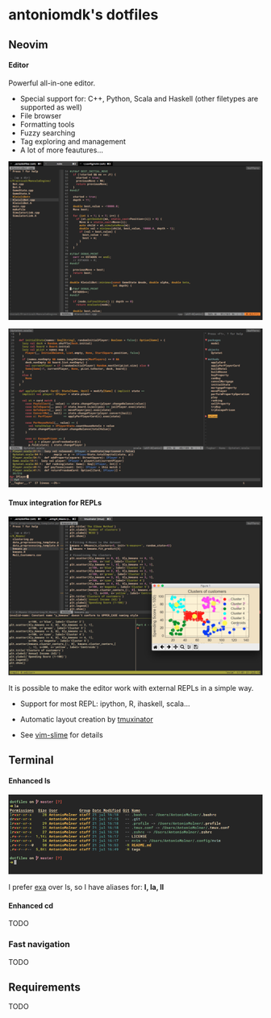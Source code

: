 # antoniomdk's dotfiles

## Neovim

#### Editor

Powerful all-in-one editor.

* Special support for: C++, Python, Scala and Haskell (other filetypes are supported as well)
* File browser
* Formatting tools
* Fuzzy searching
* Tag exploring and management
* A lot of more feautures...

![vim1](assets/screenshot_vim1.png)

![vim1](assets/screenshot_vim3.png)

#### Tmux integration for REPLs

![vim1](assets/screenshot_vim2.png)

It is possible to make the editor work with external REPLs in a simple way.

- Support for most REPL: ipython, R, ihaskell, scala...

- Automatic layout creation by [tmuxinator](https://github.com/tmuxinator/tmuxinator)

- See [vim-slime](https://github.com/jpalardy/vim-slime) for details

  

## Terminal

#### Enhanced ls

![exa](assets/screenshot_exa.png)

I prefer [exa](https://github.com/ogham/exa) over ls, so I have aliases for: **l, la, ll**

#### Enhanced cd

TODO

### Fast navigation

TODO



## Requirements

TODO